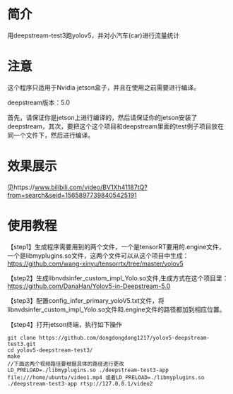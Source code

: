 # 简介
用deepstream-test3跑yolov5，并对小汽车(car)进行流量统计
# 注意
这个程序只适用于Nvidia jetson盒子，并且在使用之前需要进行编译。

deepstream版本：5.0

首先，请保证你是jetson上进行编译的，然后请保证你的jetson安装了deepstream，其次，要把这个这个项目和deepstream里面的test例子项目放在同一个文件下，然后进行编译。

# 效果展示
见https://www.bilibili.com/video/BV1Xh41187tQ?from=search&seid=15658977398405425191
# 使用教程
【step1】生成程序需要用到的两个文件，一个是tensorRT要用的.engine文件，一个是libmyplugins.so文件，这两个文件可以从这个项目中生成：https://github.com/wang-xinyu/tensorrtx/tree/master/yolov5

【step2】生成libnvdsinfer_custom_impl_Yolo.so文件,生成方式在这个项目里：https://github.com/DanaHan/Yolov5-in-Deepstream-5.0

【step3】配置config_infer_primary_yoloV5.txt文件，将libnvdsinfer_custom_impl_Yolo.so文件和.engine文件的路径都加到相应位置。

【step4】打开jetson终端，执行如下操作
```
git clone https://github.com/dongdongdong1217/yolov5-deepstream-test3.git
cd yolov5-deepstream-test3/
make
//下面这两个视频路径要根据具体的路径进行更改
LD_PRELOAD=./libmyplugins.so ./deepstream-test3-app file:///home/ubuntu/video1.mp4 或者LD_PRELOAD=./libmyplugins.so ./deepstream-test3-app rtsp://127.0.0.1/video2

